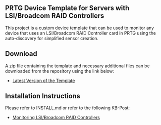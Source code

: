 ## PRTG Device Template for Servers with LSI/Broadcom RAID Controllers

This project is a custom device template that can be used to monitor any device that uses an LSI/Broadcom RAID Controller card in PRTG using the auto-discovery for simplified sensor creation.

## Download
A zip file containing the template and necessary additional files can be downloaded from the repository using the link below:
- [Latest Version of the Template](https://gitlab.com/PRTG/Device-Templates/LSI/-/jobs/artifacts/master/download?job=PRTGDistZip)

## Installation Instructions
Please refer to INSTALL.md or refer to the following KB-Post:
- [Monitoring LSI/Broadcom RAID Controllers](https://kb.paessler.com/en/topic/68725)